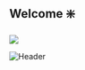 ## Welcome :sparkle:

![](https://e0.pxfuel.com/wallpapers/400/475/desktop-wallpaper-aesthetic-pixel-pixel-art-pc.jpg)

![Header](https://media.tenor.com/zxuWlcUL0Y4AAAAd/hasbulla.gif "Header")
